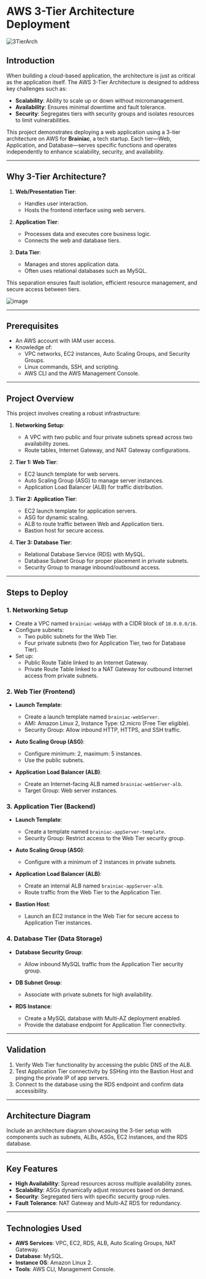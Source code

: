 # **AWS 3-Tier Architecture Deployment**

![3TierArch](https://github.com/user-attachments/assets/b7e351ac-eb8b-49fa-9116-fbc45ca63084)


## **Introduction**
When building a cloud-based application, the architecture is just as critical as the application itself. The AWS 3-Tier Architecture is designed to address key challenges such as:

- **Scalability**: Ability to scale up or down without micromanagement.
- **Availability**: Ensures minimal downtime and fault tolerance.
- **Security**: Segregates tiers with security groups and isolates resources to limit vulnerabilities.

This project demonstrates deploying a web application using a 3-tier architecture on AWS for **Brainiac**, a tech startup. Each tier—Web, Application, and Database—serves specific functions and operates independently to enhance scalability, security, and availability.

---

## **Why 3-Tier Architecture?**
1. **Web/Presentation Tier**:
   - Handles user interaction.
   - Hosts the frontend interface using web servers.

2. **Application Tier**:
   - Processes data and executes core business logic.
   - Connects the web and database tiers.

3. **Data Tier**:
   - Manages and stores application data.
   - Often uses relational databases such as MySQL.

This separation ensures fault isolation, efficient resource management, and secure access between tiers.

![image](https://github.com/user-attachments/assets/89b9586a-9268-4700-8911-abd9998a6b59)

---

## **Prerequisites**
- An AWS account with IAM user access.
- Knowledge of:
  - VPC networks, EC2 instances, Auto Scaling Groups, and Security Groups.
  - Linux commands, SSH, and scripting.
  - AWS CLI and the AWS Management Console.

---

## **Project Overview**
This project involves creating a robust infrastructure:

1. **Networking Setup**:
   - A VPC with two public and four private subnets spread across two availability zones.
   - Route tables, Internet Gateway, and NAT Gateway configurations.

2. **Tier 1: Web Tier**:
   - EC2 launch template for web servers.
   - Auto Scaling Group (ASG) to manage server instances.
   - Application Load Balancer (ALB) for traffic distribution.

3. **Tier 2: Application Tier**:
   - EC2 launch template for application servers.
   - ASG for dynamic scaling.
   - ALB to route traffic between Web and Application tiers.
   - Bastion host for secure access.

4. **Tier 3: Database Tier**:
   - Relational Database Service (RDS) with MySQL.
   - Database Subnet Group for proper placement in private subnets.
   - Security Group to manage inbound/outbound access.

---

## **Steps to Deploy**

### **1. Networking Setup**
- Create a VPC named `brainiac-webApp` with a CIDR block of `10.0.0.0/16`.
- Configure subnets:
  - Two public subnets for the Web Tier.
  - Four private subnets (two for Application Tier, two for Database Tier).
- Set up:
  - Public Route Table linked to an Internet Gateway.
  - Private Route Table linked to a NAT Gateway for outbound Internet access from private subnets.

### **2. Web Tier (Frontend)**
- **Launch Template**:
  - Create a launch template named `brainiac-webServer`.
  - AMI: Amazon Linux 2, Instance Type: t2.micro (Free Tier eligible).
  - Security Group: Allow inbound HTTP, HTTPS, and SSH traffic.

- **Auto Scaling Group (ASG)**:
  - Configure minimum: 2, maximum: 5 instances.
  - Use the public subnets.

- **Application Load Balancer (ALB)**:
  - Create an Internet-facing ALB named `brainiac-webServer-alb`.
  - Target Group: Web server instances.

### **3. Application Tier (Backend)**
- **Launch Template**:
  - Create a template named `brainiac-appServer-template`.
  - Security Group: Restrict access to the Web Tier security group.

- **Auto Scaling Group (ASG)**:
  - Configure with a minimum of 2 instances in private subnets.

- **Application Load Balancer (ALB)**:
  - Create an internal ALB named `brainiac-appServer-alb`.
  - Route traffic from the Web Tier to the Application Tier.

- **Bastion Host**:
  - Launch an EC2 instance in the Web Tier for secure access to Application Tier instances.

### **4. Database Tier (Data Storage)**
- **Database Security Group**:
  - Allow inbound MySQL traffic from the Application Tier security group.

- **DB Subnet Group**:
  - Associate with private subnets for high availability.

- **RDS Instance**:
  - Create a MySQL database with Multi-AZ deployment enabled.
  - Provide the database endpoint for Application Tier connectivity.

---

## **Validation**
1. Verify Web Tier functionality by accessing the public DNS of the ALB.
2. Test Application Tier connectivity by SSHing into the Bastion Host and pinging the private IP of app servers.
3. Connect to the database using the RDS endpoint and confirm data accessibility.

---

## **Architecture Diagram**
Include an architecture diagram showcasing the 3-tier setup with components such as subnets, ALBs, ASGs, EC2 instances, and the RDS database.

---

## **Key Features**
- **High Availability**: Spread resources across multiple availability zones.
- **Scalability**: ASGs dynamically adjust resources based on demand.
- **Security**: Segregated tiers with specific security group rules.
- **Fault Tolerance**: NAT Gateway and Multi-AZ RDS for redundancy.

---

## **Technologies Used**
- **AWS Services**: VPC, EC2, RDS, ALB, Auto Scaling Groups, NAT Gateway.
- **Database**: MySQL.
- **Instance OS**: Amazon Linux 2.
- **Tools**: AWS CLI, Management Console.
